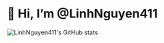 # 👋 Hi, I’m @LinhNguyen411

![LinhNguyen411's GitHub stats](https://github-readme-stats.vercel.app/api?username=LinhNguyen411&hide=contribs,prs)
